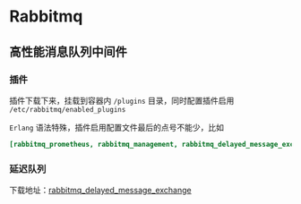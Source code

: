 # Rabbitmq

## 高性能消息队列中间件

### 插件

插件下载下来，挂载到容器内 `/plugins` 目录，同时配置插件启用 `/etc/rabbitmq/enabled_plugins`

`Erlang` 语法特殊，插件启用配置文件最后的点号不能少，比如

```ini
[rabbitmq_prometheus, rabbitmq_management, rabbitmq_delayed_message_exchange].
```

### 延迟队列

下载地址：[rabbitmq_delayed_message_exchange](https://github.com/rabbitmq/rabbitmq-delayed-message-exchange/releases)
